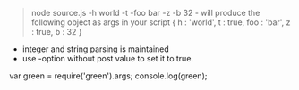> node source.js -h world -t -foo bar -z -b 32
    - will produce the following object as args in your script
       {
           h   : 'world',
           t   : true,
           foo : 'bar',
           z   : true,
           b   : 32
       }
   - integer and string parsing is maintained
   - use -option without post value to set it to true.

var green = require('green').args;
console.log(green);
